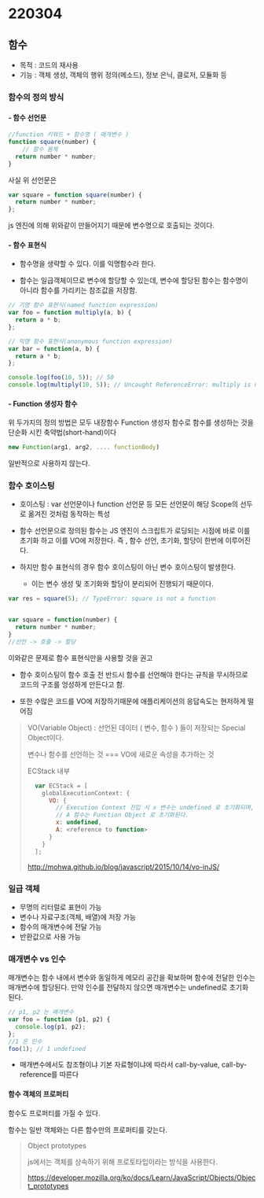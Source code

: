 # 220304

## 함수

- 목적 : 코드의 재사용
- 기능 : 객체 생성, 객체의 행위 정의(메소드), 정보 은닉, 클로저, 모듈화 등



### 함수의 정의 방식

#### - 함수 선언문

```js
//function 키워드 + 함수명 ( 매개변수 )
function square(number) {
    // 함수 몸체
  return number * number;
}
```

사실 위 선언문은 

```js
var square = function square(number) {
  return number * number;
};
```

js 엔진에 의해 위와같이 만들어지기 때문에 변수명으로 호출되는 것이다.









#### - 함수 표현식

- 함수명을 생략할 수 있다. 이를 익명함수라 한다.

- 함수는 일급객체이므로 변수에 할당할 수 있는데, 변수에 할당된 함수는 함수명이 아니라 함수를 가리키는 참조값을 저장함.

```js
// 기명 함수 표현식(named function expression)
var foo = function multiply(a, b) {
  return a * b;
};

// 익명 함수 표현식(anonymous function expression)
var bar = function(a, b) {
  return a * b;
};

console.log(foo(10, 5)); // 50
console.log(multiply(10, 5)); // Uncaught ReferenceError: multiply is not defined
```



#### - Function 생성자 함수

위 두가지의 정의 방법은 모두 내장함수 Function 생성자 함수로 함수를 생성하는 것을 단순화 시킨 축약법(short-hand)이다

```js
new Function(arg1, arg2, .... functionBody)
```

일반적으로 사용하지 않는다.



### 함수 호이스팅

- 호이스팅 : var 선언문이나 function 선언문 등 모든 선언문이 해당 Scope의 선두로 옮겨진 것처럼 동작하는 특성

- 함수 선언문으로 정의된 함수는 JS 엔진이 스크립트가 로딩되는 시점에 바로 이를 초기화 하고 이를 VO에 저장한다. 즉 , 함수 선언, 초기화, 할당이 한번에 이루어진다.
- 하지만 함수 표현식의 경우 함수 호이스팅이 아닌 변수 호이스팅이 발생한다.
  - 이는 변수 생성 및 초기화와 할당이 분리되어 진행되기 때문이다.

```js
var res = square(5); // TypeError: square is not a function


var square = function(number) {
  return number * number;
}
//선언 -> 호출 -> 할당
```

이와같은 문제로 함수 표현식만을 사용할 것을 권고 

- 함수 호이스팅이 함수 호출 전 반드시 함수를 선언해야 한다는 규칙을 무시하므로 코드의 구조를 엉성하게 만든다고 함.

- 또한 수많은 코드를 VO에 저장하기때문에 애플리케이션의 응답속도는 현저하게 떨어짐

> VO(Variable Object) : 선언된 데이터 ( 변수, 함수 ) 들이 저장되는 Special Object이다.
>
> 변수나 함수를 선언하는 것 === VO에 새로운 속성을 추가하는 것
>
> ECStack 내부
>
> ```js
>   var ECStack = [
>     globalExecutionContext: {
>       VO: {
>         // Execution Context 진입 시 x 변수는 undefined 로 초기화되며, 
>         // A 함수는 Function Object 로 초기화된다.
>         x: undefined, 
>         A: <reference to function>
>       }
>     }
>   ];
> ```
>
> http://mohwa.github.io/blog/javascript/2015/10/14/vo-inJS/

 

### 일급 객체

- 무명의 리터럴로 표현이 가능
- 변수나 자료구조(객체, 배열)에 저장 가능
- 함수의 매개변수에 전달 가능
- 반환값으로 사용 가능



### 매개변수 vs 인수

매개변수는 함수 내에서 변수와 동일하게 메모리 공간을 확보하며 함수에 전달한 인수는 매개변수에 할당된다. 만약 인수를 전달하지 않으면 매개변수는 undefined로 초기화 된다.

```js
// p1, p2 는 매개변수
var foo = function (p1, p2) {
  console.log(p1, p2);
};
//1 은 인수
foo(1); // 1 undefined
```



- 매개변수에서도 참조형이냐 기본 자료형이냐에 따라서 call-by-value, call-by-reference를 따른다



#### 함수 객체의 프로퍼티

함수도 프로퍼티를 가질 수 있다.

함수는 일반 객체와는 다른 함수만의 프로퍼티를 갖는다.





> Object prototypes
>
> js에서는 객체를 상속하기 위해 프로토타입이라는 방식을 사용한다.
>
> 
>
> https://developer.mozilla.org/ko/docs/Learn/JavaScript/Objects/Object_prototypes

